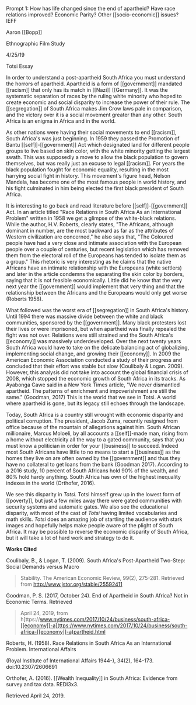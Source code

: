 Prompt 1: How has life changed since the end of apartheid? Have race relations improved? Economic Parity? Other [[socio-economic]] issues? IEFF

Aaron [[Bopp]]

Ethnographic Film Study

4/25/19

Totsi Essay

In order to understand a post-apartheid South Africa you must understand the horrors of apartheid. Apartheid is a form of [[government]] mandated [[racism]] that only has its match in [[Nazi]] [[Germany]]. It was the systematic separation of races by the ruling white minority who hoped to create economic and social disparity to increase the power of their rule. The [[segregation]] of South Africa makes Jim Crow laws pale in comparison, and the victory over it is a social movement greater than any other. South Africa is an enigma in Africa and in the world.

As other nations were having their social movements to end [[racism]], South Africa's was just beginning. In 1959 they passed the Promotion of Bantu [[self]]-[[government]] Act which designated land for different people groups to live based on skin color, with the white minority getting the largest swath. This was supposedly a move to allow the black population to govern themselves, but was really just an excuse to legal [[racism]]. For years the black population fought for economic equality, resulting in the most harrying social fight in history. This movement's figure head, Nelson Mandela, has become one of the most famous people in world history, and his fight culminated in him being elected the first black president of South Africa.

It is interesting to go back and read literature before [[self]]-[[government]] Act. In an article titled "Race Relations in South Africa As an International Problem" written in 1958 we get a glimpse of the white-black relations. While the author, H.V. Roberts, clearly states, "The Africans, although dominant in number, are the most backward as far as the attributes of Western civilization are concerned," he also says that, "The Coloured people have had a very close and intimate association with the European people over a couple of centuries, but recent legislation which has removed them from the electoral roll of the Europeans has tended to isolate them as a group." This rhetoric is very interesting as he claims that the native Africans have an intimate relationship with the Europeans (white settlers) and later in the article condemns the separating the skin color by borders, saying that it is not feasible economically. Little did he know that the very next year the [[government]] would implement that very thing and that the relationship between the Africans and the Europeans would only get worse (Roberts 1958).

What followed was the worst era of [[segregation]] in South Africa's history. Until 1994 there was massive divide between the white and black communities, sponsored by the [[government]]. Many black protesters lost their lives or were imprisoned, but when apartheid was finally repealed the fight was not over. Relations were still strained and the South Africa's [[economy]] was massively underdeveloped. Over the next twenty years South Africa would have to take on the delicate balancing act of globalizing, implementing social change, and growing their [[economy]]. In 2009 the American Economic Association conducted a study of their progress and concluded that their effort was stable but slow (Coulibaly & Logan. 2009). However, this analysis did not take into account the global financial crisis of 2008, which stopped the economic growth of South Africa in its tracks. As Ayabonga Cawe said in a New York Times article, "We never dismantled apartheid. The patterns of enrichment and impoverishment are still the same." (Goodman, 2017) This is the world that we see in Totsi. A world where apartheid is gone, but its legacy still echoes through the landscape.

Today, South Africa is a country still wrought with economic disparity and political corruption. The president, Jacob Zuma, recently resigned from office because of the mountain of allegations against him. South African millionaire, Marcus Moloeli, by all accounts a [[self]]-made man, rising from a home without electricity all the way to a gated community, says that you must know a politician in order for your [[business]] to succeed. Indeed most South Africans have little to no means to start a [[business]] as the homes they live on are often owned by the [[government]] and thus they have no collateral to get loans from the bank (Goodman 2017). According to a 2016 study, 10 percent of South Africans hold 90% of the wealth, and 80% hold hardy anything. South Africa has own of the highest inequality indexes in the world (Orthofer, 2016).

We see this disparity in *Totsi.* Totsi himself grew up in the lowest form of [[poverty]], but just a few miles away there were gated communities with security systems and automatic gates. We also see the educational disparity, with most of the cast of *Totsi* having limited vocabularies and math skills. *Totsi* does an amazing job of startling the audience with stark images and hopefully helps make people aware of the plight of South Africa. It may be possible to reverse the economic disparity of South Africa, but it will take a lot of hard work and strategy to do it.

**Works Cited**

Coulibaly, B., & Logan, T. (2009). South Africa\'s Post-Apartheid Two-Step: Social Demands versus Macro

> Stability. The American Economic Review, 99(2), 275-281. Retrieved from <http://www.jstor.org/stable/25592411>

Goodman, P. S. (2017, October 24). End of Apartheid in South Africa? Not in Economic Terms. Retrieved

> April 24, 2019, from h[ttps://www.nytimes.com/2017/10/24/business/south-africa-[[economy]]-a](ttps://www.nytimes.com/2017/10/24/business/south-africa-[[economy]]-a)partheid.html

Roberts, H. (1958). Race Relations in South Africa As an International Problem. International Affairs

(Royal Institute of International Affairs 1944-), 34(2), 164-173. doi:10.2307/2606691

Orthofer, A. (2016). [[Wealth Inequality]] in South Africa: Evidence from survey and tax data. REDI3x3.

Retrieved April 24, 2019.
